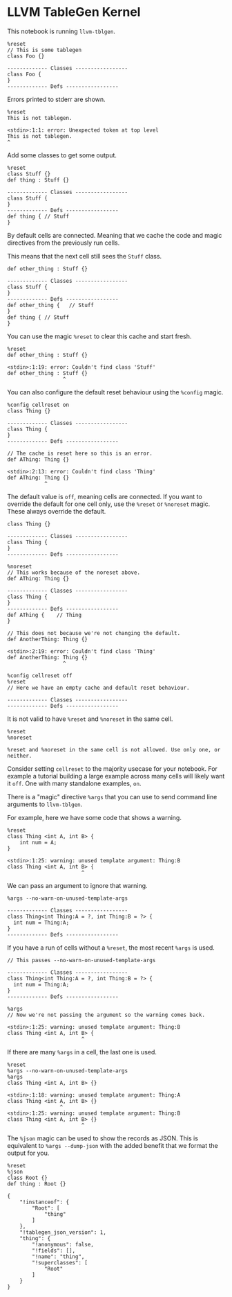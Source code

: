 # LLVM TableGen Kernel

This notebook is running `llvm-tblgen`.


```tablegen
%reset
// This is some tablegen
class Foo {}
```

    ------------- Classes -----------------
    class Foo {
    }
    ------------- Defs -----------------


Errors printed to stderr are shown.


```tablegen
%reset
This is not tablegen.
```

    <stdin>:1:1: error: Unexpected token at top level
    This is not tablegen.
    ^


Add some classes to get some output.


```tablegen
%reset
class Stuff {}
def thing : Stuff {}
```

    ------------- Classes -----------------
    class Stuff {
    }
    ------------- Defs -----------------
    def thing {	// Stuff
    }


By default cells are connected. Meaning that we cache the code and magic directives from the previously run cells.

This means that the next cell still sees the `Stuff` class.


```tablegen
def other_thing : Stuff {}
```

    ------------- Classes -----------------
    class Stuff {
    }
    ------------- Defs -----------------
    def other_thing {	// Stuff
    }
    def thing {	// Stuff
    }


You can use the magic `%reset` to clear this cache and start fresh.


```tablegen
%reset
def other_thing : Stuff {}
```

    <stdin>:1:19: error: Couldn't find class 'Stuff'
    def other_thing : Stuff {}
                      ^


You can also configure the default reset behaviour using the `%config` magic.


```tablegen
%config cellreset on
class Thing {}
```

    ------------- Classes -----------------
    class Thing {
    }
    ------------- Defs -----------------



```tablegen
// The cache is reset here so this is an error.
def AThing: Thing {}
```

    <stdin>:2:13: error: Couldn't find class 'Thing'
    def AThing: Thing {}
                ^


The default value is `off`, meaning cells are connected. If you want to override the default for one cell only, use the `%reset` or `%noreset` magic. These always override the default.


```tablegen
class Thing {}
```

    ------------- Classes -----------------
    class Thing {
    }
    ------------- Defs -----------------



```tablegen
%noreset
// This works because of the noreset above.
def AThing: Thing {}
```

    ------------- Classes -----------------
    class Thing {
    }
    ------------- Defs -----------------
    def AThing {	// Thing
    }



```tablegen
// This does not because we're not changing the default.
def AnotherThing: Thing {}
```

    <stdin>:2:19: error: Couldn't find class 'Thing'
    def AnotherThing: Thing {}
                      ^



```tablegen
%config cellreset off
%reset
// Here we have an empty cache and default reset behaviour.
```

    ------------- Classes -----------------
    ------------- Defs -----------------


It is not valid to have `%reset` and `%noreset` in the same cell.


```tablegen
%reset
%noreset
```

    %reset and %noreset in the same cell is not allowed. Use only one, or neither.

Consider setting `cellreset` to the majority usecase for your notebook. For example a tutorial building a large example across many cells will likely want it `off`. One with many standalone examples, `on`.

There is a "magic" directive `%args` that you can use to send command line arguments to `llvm-tblgen`.

For example, here we have some code that shows a warning.


```tablegen
%reset
class Thing <int A, int B> {
    int num = A;
}
```

    <stdin>:1:25: warning: unused template argument: Thing:B
    class Thing <int A, int B> {
                            ^


We can pass an argument to ignore that warning.


```tablegen
%args --no-warn-on-unused-template-args
```

    ------------- Classes -----------------
    class Thing<int Thing:A = ?, int Thing:B = ?> {
      int num = Thing:A;
    }
    ------------- Defs -----------------


If you have a run of cells without a `%reset`, the most recent `%args` is used.


```tablegen
// This passes --no-warn-on-unused-template-args
```

    ------------- Classes -----------------
    class Thing<int Thing:A = ?, int Thing:B = ?> {
      int num = Thing:A;
    }
    ------------- Defs -----------------



```tablegen
%args
// Now we're not passing the argument so the warning comes back.
```

    <stdin>:1:25: warning: unused template argument: Thing:B
    class Thing <int A, int B> {
                            ^


If there are many `%args` in a cell, the last one is used.


```tablegen
%reset
%args --no-warn-on-unused-template-args
%args
class Thing <int A, int B> {}
```

    <stdin>:1:18: warning: unused template argument: Thing:A
    class Thing <int A, int B> {}
                     ^
    <stdin>:1:25: warning: unused template argument: Thing:B
    class Thing <int A, int B> {}
                            ^


The `%json` magic can be used to show the records as JSON. This is equivalent to `%args --dump-json` with the added benefit that we format the output for you.


```tablegen
%reset
%json
class Root {}
def thing : Root {}
```

    {
        "!instanceof": {
            "Root": [
                "thing"
            ]
        },
        "!tablegen_json_version": 1,
        "thing": {
            "!anonymous": false,
            "!fields": [],
            "!name": "thing",
            "!superclasses": [
                "Root"
            ]
        }
    }

